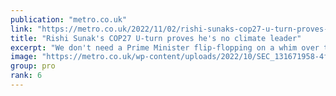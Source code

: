 ```yaml
---
publication: "metro.co.uk"
link: "https://metro.co.uk/2022/11/02/rishi-sunaks-cop27-u-turn-proves-hes-no-climate-leader-17687650/"
title: "Rishi Sunak's COP27 U-turn proves he's no climate leader"
excerpt: "We don't need a Prime Minister flip-flopping on a whim over the climate."
image: "https://metro.co.uk/wp-content/uploads/2022/10/SEC_131671958-4fd7_1667409646.jpg?quality=90&strip=all&w=1200&h=630&crop=1"
group: pro
rank: 6
---
```

